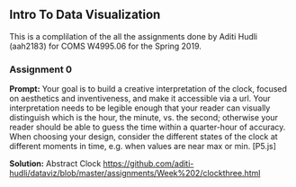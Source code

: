 ## Intro To Data Visualization

This is a complilation of the all the assignments done by Aditi Hudli (aah2183) for COMS W4995.06 for the Spring 2019.


### Assignment 0

**Prompt:** Your goal is to build a creative interpretation of the clock, focused on aesthetics and inventiveness, and make it accessible via a url. Your interpretation needs to be legible enough that your reader can visually distinguish which is the hour, the minute, vs. the second; otherwise your reader should be able to guess the time within a quarter-hour of accuracy. When choosing your design, consider the different states of the clock at different moments in time, e.g. when values are near max or min. [P5.js]

**Solution:** Abstract Clock https://github.com/aditi-hudli/dataviz/blob/master/assignments/Week%202/clockthree.html 
